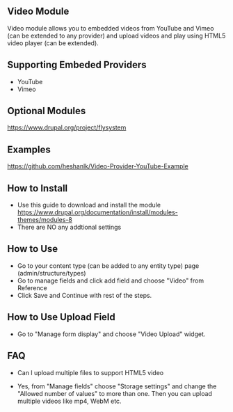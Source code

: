 Video Module
------------
Video module allows you to embedded videos from YouTube and Vimeo (can be extended to any provider) and upload videos and play using HTML5 video player (can be extended).

Supporting Embeded Providers
----------------------------
* YouTube
* Vimeo

Optional Modules
----------------
https://www.drupal.org/project/flysystem

Examples
--------
https://github.com/heshanlk/Video-Provider-YouTube-Example

How to Install
--------------
* Use this guide to download and install the module https://www.drupal.org/documentation/install/modules-themes/modules-8
* There are NO any addtional settings


How to Use
----------
* Go to your content type (can be added to any entity type) page (admin/structure/types)
* Go to manage fields and click add field and choose "Video" from Reference
* Click Save and Continue with rest of the steps.


How to Use Upload Field
-----------------------
* Go to "Manage form display" and choose "Video Upload" widget.


FAQ
---
* Can I upload multiple files to support HTML5 video
- Yes, from "Manage fields" choose "Storage settings" and change the "Allowed number of values" to more than one. Then you can upload multiple videos like mp4, WebM etc.